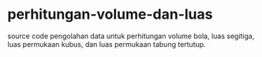 # perhitungan-volume-dan-luas
source code pengolahan data untuk perhitungan volume bola, luas segitiga, luas permukaan kubus, dan luas permukaan tabung tertutup.
